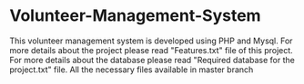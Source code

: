 # Volunteer-Management-System
This volunteer management system is developed using PHP and Mysql. For more details about the project please read  "Features.txt"  file of this project. For more details about the database please read "Required database for the project.txt" file.
All the necessary files available in master branch
